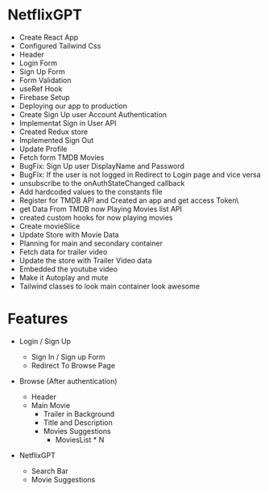 # NetflixGPT
- Create React App
- Configured Tailwind Css
- Header
- Login Form
- Sign Up Form
- Form Validation
- useRef Hook
- Firebase Setup
- Deploying our app to production
- Create Sign Up user Account Authentication
- Implementat Sign in User API
- Created Redux store
- Implemented Sign Out
- Update Profile
- Fetch form TMDB Movies
- BugFix: Sign Up user DisplayName and Password
- BugFix: If the user is not logged in Redirect to Login page and vice versa
- unsubscribe to the onAuthStateChanged callback
- Add hardcoded values to the constants file
- Register for TMDB API and Created an app and get access Token\
- get Data From TMDB now Playing Movies list API
- created custom hooks for now playing movies
- Create movieSlice
- Update Store with Movie Data
- Planning for main and secondary container
- Fetch data for trailer video
- Update the store with Trailer Video data
- Embedded the youtube video
- Make it Autoplay and mute
- Tailwind classes to look main container look awesome


# Features
- Login / Sign Up
    - Sign In / Sign up Form
    - Redirect To Browse Page
- Browse (After authentication)
    - Header
    - Main Movie
        - Trailer in Background
        - Title and Description
        - Movies Suggestions
            - MoviesList * N

- NetflixGPT
    - Search Bar
    - Movie Suggestions
